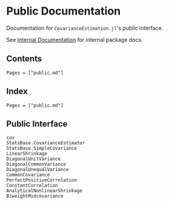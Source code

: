 # Public Documentation

Documentation for `CovarianceEstimation.jl`'s public interface.

See [Internal Documentation](@ref) for internal package docs.

## Contents

```@contents
Pages = ["public.md"]
```

## Index

```@index
Pages = ["public.md"]
```

## Public Interface

```@docs
cov
StatsBase.CovarianceEstimator
StatsBase.SimpleCovariance
LinearShrinkage
DiagonalUnitVariance
DiagonalCommonVariance
DiagonalUnequalVariance
CommonCovariance
PerfectPositiveCorrelation
ConstantCorrelation
AnalyticalNonlinearShrinkage
BiweightMidcovariance
```
